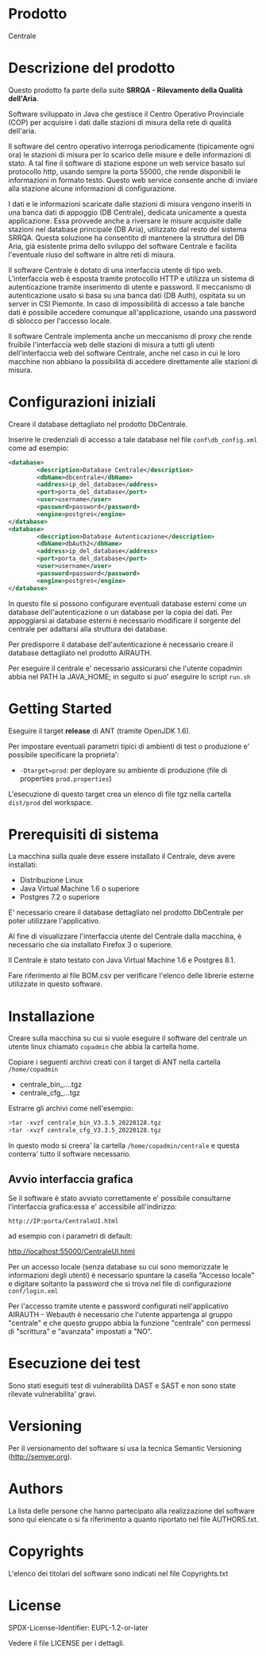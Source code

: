 # Prodotto
Centrale

# Descrizione del prodotto
Questo prodotto fa parte della suite **SRRQA - Rilevamento della Qualità dell'Aria**.

Software sviluppato in Java che gestisce il Centro Operativo Provinciale (COP) per acquisire i dati dalle stazioni di misura della rete di qualità dell'aria.

Il software del centro operativo interroga periodicamente (tipicamente ogni ora) le stazioni di misura per lo scarico delle misure e delle informazioni di stato. A tal fine il software di stazione espone un web service basato sul protocollo http, usando sempre la porta 55000, che rende disponibili le informazioni in formato testo. Questo web service consente anche di inviare alla stazione alcune informazioni di configurazione. 

I dati e le informazioni scaricate dalle stazioni di misura vengono inseriti in una banca dati di appoggio (DB Centrale), dedicata unicamente a questa applicazione. Essa provvede anche a riversare le misure acquisite dalle stazioni nel database principale (DB Aria), utilizzato dal resto del sistema SRRQA. Questa soluzione ha consentito di mantenere la struttura del DB Aria, già esistente prima dello sviluppo del software Centrale e facilita l'eventuale riuso del software in altre reti di misura.

Il software Centrale è dotato di una interfaccia utente di tipo web. L'interfaccia web è esposta tramite protocollo HTTP e utilizza un sistema di autenticazione tramite inserimento di utente e password. Il meccanismo di autenticazione usato si basa su una banca dati (DB Auth), ospitata su un server in CSI Piemonte. In caso di impossibilità di accesso a tale banche dati è possibile accedere comunque all'applicazione, usando una password di sblocco per l'accesso locale.

Il software Centrale implementa anche un meccanismo di proxy che rende fruibile l'interfaccia web delle stazioni di misura a tutti gli utenti dell'interfaccia web del software Centrale, anche nel caso in cui le loro macchine non abbiano la possibilità di accedere direttamente alle stazioni di misura.

# Configurazioni iniziali

Creare il database dettagliato nel prodotto DbCentrale.

Inserire le credenziali di accesso a tale database nel file `conf\db_config.xml` come ad esempio:

```xml
<database>
		<description>Database Centrale</description> 
		<dbName>dbcentrale</dbName>
		<address>ip_del_database</address>
		<port>porta_del_database</port>
		<user>username</user>
		<password>password</password>
		<engine>postgres</engine>
</database>
<database>
		<description>Database Autenticazione</description> 
		<dbName>dbAuth2</dbName>
		<address>ip_del_database</address>
		<port>porta_del_database</port>
		<user>username</user>
		<password>password</password>
		<engine>postgres</engine>
</database>
```
In questo file si possono configurare eventuali database esterni come un database dell'autenticazione o un database per la copia dei dati.
Per appoggiarsi ai database esterni è necessario modificare il sorgente del centrale per adattarsi alla struttura dei database.

Per predisporre il database dell'autenticazione è necessario creare il database dettagliato nel prodotto AIRAUTH.

Per eseguire il centrale e' necessario assicurarsi che l'utente copadmin abbia nel PATH la JAVA_HOME; in seguito si puo' eseguire lo script `run.sh`

# Getting Started

Eseguire il target **release**  di ANT (tramite OpenJDK 1.6).

Per impostare eventuali parametri tipici di ambienti di test o produzione e' possibile specificare la proprieta':
* `-Dtarget=prod`: per deployare su ambiente di produzione (file di properties `prod.properties`)

L'esecuzione di questo target crea un elenco di file tgz nella cartella `dist/prod` del workspace.

# Prerequisiti di sistema

La macchina sulla quale deve essere installato il Centrale, deve avere installati:
* Distribuzione Linux
* Java Virtual Machine 1.6 o superiore
* Postgres 7.2 o superiore

E' necessario creare il database dettagliato nel prodotto DbCentrale per poter utilizzare l'applicativo.

Al fine di visualizzare l'interfaccia utente del Centrale dalla macchina, è necessario che sia installato Firefox 3 o superiore.

Il Centrale &egrave; stato testato con Java Virtual Machine 1.6 e Postgres 8.1.

Fare riferimento al file BOM.csv per verificare l'elenco delle librerie esterne utilizzate in questo software.

# Installazione 
Creare sulla macchina su cui si vuole eseguire il software del centrale un utente linux chiamato `copadmin` che abbia la cartella home.

Copiare i seguenti archivi creati con il target di ANT nella cartella `/home/copadmin`

* centrale_bin_....tgz
* centrale_cfg_...tgz

Estrarre gli archivi come nell'esempio:

```bash
>tar -xvzf centrale_bin_V3.3.5_20220128.tgz
>tar -xvzf centrale_cfg_V3.3.5_20220128.tgz
```
In questo modo si creera' la cartella `/home/copadmin/centrale` e questa conterra' tutto il software necessario.

## Avvio interfaccia grafica
Se il software è stato avviato correttamente e' possibile consultarne l'interfaccia grafica:essa e' accessibile all'indirizzo:

`http://IP:porta/CentraleUI.html`

ad esempio con i parametri di default:

[http://localhost:55000/CentraleUI.html](http://localhost:55000/CentraleUI.html) 

Per un accesso locale (senza database su cui sono memorizzate le informazioni degli utenti) è necessario spuntare la casella "Accesso locale" e digitare soltanto la password che si trova nel file di configurazione `conf/login.xml`

Per l'accesso tramite utente e password configurati nell'applicativo AIRAUTH - Webauth è necessario che l'utente appartenga al gruppo "centrale" e che questo gruppo abbia la funzione "centrale" con permessi di "scrittura" e "avanzata" impostati a  "NO".

# Esecuzione dei test
Sono stati eseguiti test di vulnerabilità DAST e SAST e non sono state rilevate vulnerabilita' gravi.


# Versioning 
Per il versionamento del software si usa la tecnica Semantic Versioning (http://semver.org).

# Authors 
La lista delle persone che hanno partecipato alla realizzazione del software sono qui elencate o si fa riferimento a quanto riportato nel file AUTHORS.txt.

# Copyrights 
L'elenco dei titolari del software sono indicati nel file Copyrights.txt

# License 
SPDX-License-Identifier: EUPL-1.2-or-later

Vedere il file LICENSE per i dettagli.
